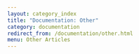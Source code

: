 ```yaml
---
layout: category_index
title: "Documentation: Other"
category: documentation
redirect_from: /documentation/other.html
menu: Other Articles
---
```

